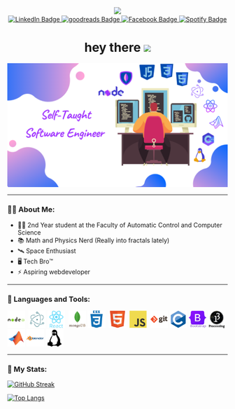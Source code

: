 
<div id="header" align="center">
  <img src="https://media.giphy.com/media/WUlplcMpOCEmTGBtBW/giphy.gif" width="200"/>
  
  <div id="badges">
    <a href="https://www.linkedin.com/in/paul-cosmin/">
      <img src="https://img.shields.io/badge/LinkedIn-blue?style=for-the-badge&logo=linkedin&logoColor=white" alt="LinkedIn Badge"/>
    </a>    
     <a href="https://www.goodreads.com/user/show/130496502-paul-petrila">
      <img src="https://img.shields.io/badge/Goodreads-gray?style=for-the-badge&logo=goodreads&logoColor=white" alt="goodreads Badge"/>
    </a>  
    <a href="https://www.facebook.com/paulcosmin.petrila">
      <img src="https://img.shields.io/badge/Facebook-blue?style=for-the-badge&logo=facebook&logoColor=white" alt="Facebook Badge"/>
    </a>
    <a href="https://open.spotify.com/user/n9sqyvkuvyc55du8bkgb9gi1i?si=dceb62e3d9094f78">
      <img src="https://img.shields.io/badge/Spotify-green?style=for-the-badge&logo=spotify&logoColor=white" alt="Spotify Badge"/>
    </a>
    <h1>
      hey there
      <img src="https://media.giphy.com/media/hvRJCLFzcasrR4ia7z/giphy.gif" width="30px"/>
    </h1>
  </div>
</div>


<div align="center"  > 
  <img src="/Resources/20220407_211234_0000.png" >
</div>

--- 


  
### 👨‍💻 About Me:

- 👷‍♂️	2nd Year student at the Faculty of Automatic Control and Computer Science 
- 📚 Math and Physics Nerd (Really into fractals lately)
- 🛰️ Space Enthusiast 
- 🖥️ Tech Bro™️ 
- ⚡ Aspiring webdeveloper 
  

---

### 🔧 Languages and Tools:

<div>
    <img src="https://github.com/devicons/devicon/blob/master/icons/nodejs/nodejs-original-wordmark.svg" title="NodeJS" alt="NodeJS" width="40" height="40"/>&nbsp;
      <img src="https://github.com/devicons/devicon/blob/master/icons/electron/electron-original.svg" title="ElectronJS" **alt="ElectronJS" width="40" height="40"/>
  <img src="https://github.com/devicons/devicon/blob/master/icons/react/react-original-wordmark.svg" title="React" alt="React" width="40" height="40"/>&nbsp;
      <img src="https://github.com/devicons/devicon/blob/master/icons/mongodb/mongodb-original-wordmark.svg" title="MongoDB" **alt="MongoDB" width="40" height="40"/>
  <img src="https://github.com/devicons/devicon/blob/master/icons/css3/css3-plain-wordmark.svg"  title="CSS3" alt="CSS" width="40" height="40"/>&nbsp;
  <img src="https://github.com/devicons/devicon/blob/master/icons/html5/html5-original.svg" title="HTML5" alt="HTML" width="40" height="40"/>&nbsp;
  <img src="https://github.com/devicons/devicon/blob/master/icons/javascript/javascript-original.svg" title="JavaScript" alt="JavaScript" width="40" height="40"/>&nbsp;
  <img src="https://github.com/devicons/devicon/blob/master/icons/git/git-original-wordmark.svg" title="Git" **alt="Git" width="40" height="40"/>
    <img src="https://github.com/devicons/devicon/blob/master/icons/c/c-original.svg" title="C" **alt="C" width="40" height="40"/>
    <img src="https://github.com/devicons/devicon/blob/master/icons/bootstrap/bootstrap-original-wordmark.svg" title="Bootstrap" **alt="Bootstrap" width="40" height="40"/>
      <img src="https://github.com/devicons/devicon/blob/master/icons/processing/processing-original-wordmark.svg" title="Processing" **alt="Processing" width="40" height="40"/>
      <img src="https://github.com/devicons/devicon/blob/master/icons/matlab/matlab-original.svg" title="Matlab" **alt="Matlab" width="40" height="40"/>
    <img src="https://github.com/devicons/devicon/blob/master/icons/blender/blender-original-wordmark.svg" title="blender" **alt="blender" width="40" height="40"/>
     <img src="https://github.com/devicons/devicon/blob/master/icons/linux/linux-plain.svg" title="Linux" **alt="Linux" width="40" height="40"/>
  
</div>

---

### 💯 My Stats:

[![GitHub Streak](http://github-readme-streak-stats.herokuapp.com?user=Pauwul&theme=dark&background=000000)](https://git.io/streak-stats)

[![Top Langs](https://github-readme-stats.vercel.app/api/top-langs/?username=Pauwul&layout=compact&theme=vision-friendly-dark)](https://github.com/anuraghazra/github-readme-stats)






<!--
**Pauwul/Pauwul** is a ✨ _special_ ✨ repository because its `README.md` (this file) appears on your GitHub profile.

Here are some ideas to get you started:

- 🔭 I’m currently working on ...
- 🌱 I’m currently learning ...
- 👯 I’m looking to collaborate on ...
- 🤔 I’m looking for help with ...
- 💬 Ask me about ...
- 📫 How to reach me: ...
- 😄 Pronouns: ...
- ⚡ Fun fact: ...
-->

